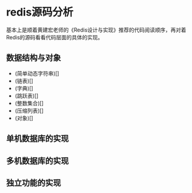 # redis源码分析
基本上是顺着黄建宏老师的《Redis设计与实现》推荐的代码阅读顺序，再对着Redis的源码看看代码层面的具体的实现。

## 数据结构与对象
* (简单动态字符串)[]
* (链表)[]
* (字典)[]
* (跳跃表)[]
* (整数集合)[]
* (压缩列表)[]
* (对象)[]
## 单机数据库的实现

## 多机数据库的实现

## 独立功能的实现
